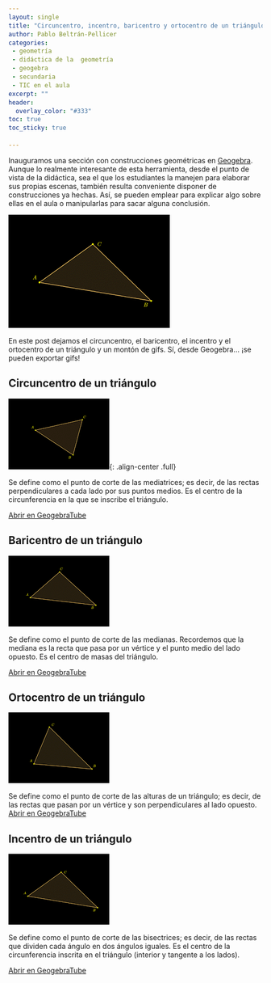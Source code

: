 ```yaml
--- 
layout: single 
title: "Circuncentro, incentro, baricentro y ortocentro de un triángulo con Geogebra"
author: Pablo Beltrán-Pellicer 
categories:
 - geometría 
 - didáctica de la  geometría 
 - geogebra 
 - secundaria 
 - TIC en el aula 
excerpt: ""
header:
  overlay_color: "#333"
toc: true
toc_sticky: true
 
---
```



Inauguramos una sección con construcciones geométricas en [Geogebra](https://www.geogebra.org/). Aunque lo realmente interesante de esta herramienta, desde el punto de vista de la didáctica, sea el que los estudiantes la manejen para elaborar sus propias escenas, también resulta conveniente disponer de construcciones ya hechas. Así, se pueden emplear para explicar algo sobre ellas en el aula o manipularlas para sacar alguna conclusión.  

![](/assets/img/2017-03-09-image-0000.gif)

En este post dejamos el circuncentro, el baricentro, el incentro y el ortocentro de un triángulo y un montón de gifs. Sí, desde Geogebra... ¡se pueden exportar gifs!  
  

## Circuncentro de un triángulo

![](/assets/img/2017-03-09-image-0001.gif){: .align-center .full}

Se define como el punto de corte de las mediatrices; es decir, de las rectas perpendiculares a cada lado por sus puntos medios. Es el centro de la circunferencia en la que se inscribe el triángulo. 
  

[Abrir en GeogebraTube](https://ggbm.at/T2hfek2w)

    

## Baricentro de un triángulo

![](/assets/img/2017-03-09-image-0002.gif)


Se define como el punto de corte de las medianas. Recordemos que la mediana es la recta que pasa por un vértice y el punto medio del lado opuesto. Es el centro de masas del triángulo. 
  

[Abrir en GeogebraTube](https://ggbm.at/MDSbWDwM)  
  
  

## Ortocentro de un triángulo

![](/assets/img/2017-03-09-image-0003.gif)


Se define como el punto de corte de las alturas de un triángulo; es decir, de las rectas que pasan por un vértice y son perpendiculares al lado opuesto.     
[Abrir en GeogebraTube](https://ggbm.at/sEV96GSH)  
  
  

## Incentro de un triángulo

![](/assets/img/2017-03-09-image-0004.gif)

Se define como el punto de corte de las bisectrices; es decir, de las rectas que dividen cada ángulo en dos ángulos iguales. Es el centro de la circunferencia inscrita en el triángulo (interior y tangente a los lados). 

[Abrir en GeogebraTube](https://ggbm.at/DV4rKygw)

  
